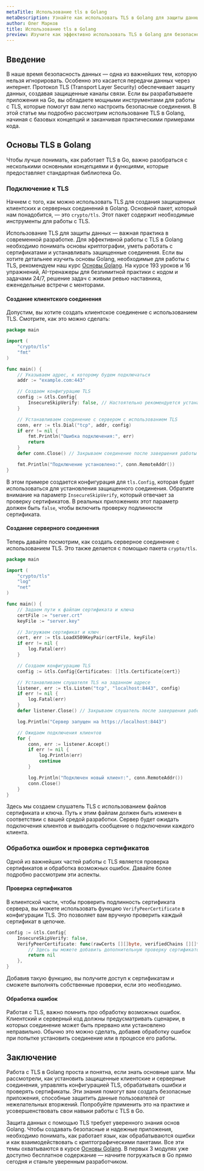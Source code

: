 ```yaml
---
metaTitle: Использование tls в Golang
metaDescription: Узнайте как использовать TLS в Golang для защиты данных - от создания клиентских и серверных соединений до обработки сертификатов и проверки ошибок
author: Олег Марков
title: Использование tls в Golang
preview: Изучите как эффективно использовать TLS в Golang для безопасного обмена данными через интернет. Узнайте о создании защищенных соединений и управлении сертификатами
---
```


## Введение

В наше время безопасность данных — одна из важнейших тем, которую нельзя игнорировать. Особенно это касается передачи данных через интернет. Протокол TLS (Transport Layer Security) обеспечивает защиту данных, создавая защищенные каналы связи. Если вы разрабатываете приложения на Go, вы обладаете мощными инструментами для работы с TLS, которые помогут вам легко настроить безопасные соединения. В этой статье мы подробно рассмотрим использование TLS в Golang, начиная с базовых концепций и заканчивая практическими примерами кода.

## Основы TLS в Golang

Чтобы лучше понимать, как работает TLS в Go, важно разобраться с несколькими основными концепциями и функциями, которые предоставляет стандартная библиотека Go.

### Подключение к TLS

Начнем с того, как можно использовать TLS для создания защищенных клиентских и серверных соединений в Golang. Основной пакет, который нам понадобится, — это `crypto/tls`. Этот пакет содержит необходимые инструменты для работы с TLS.

Использование TLS для защиты данных — важная практика в современной разработке.  Для эффективной работы с TLS в Golang необходимо понимать основы криптографии, уметь работать с сертификатами и устанавливать защищенные соединения. Если вы хотите детальнее изучить основы Golang, необходимые для работы с TLS, рекомендуем наш курс [Основы Golang](https://purpleschool.ru/course/go-basics?utm_source=knowledgebase&utm_medium=text&utm_campaign=ispolzovanie_tls_v_golang). На курсе 193 уроков и 16 упражнений, AI-тренажеры для безлимитной практики с кодом и задачами 24/7, решение задач с живым ревью наставника, еженедельные встречи с менторами.

#### Создание клиентского соединения

Допустим, вы хотите создать клиентское соединение с использованием TLS. Смотрите, как это можно сделать:

```go
package main

import (
    "crypto/tls"
    "fmt"
)

func main() {
    // Указываем адрес, к которому будем подключаться
    addr := "example.com:443"

    // Создаем конфигурацию TLS
    config := &tls.Config{
        InsecureSkipVerify: false, // Настоятельно рекомендуется устанавливать в `false` для реальных приложений
    }

    // Устанавливаем соединение с сервером с использованием TLS
    conn, err := tls.Dial("tcp", addr, config)
    if err != nil {
        fmt.Println("Ошибка подключения:", err)
        return
    }
    defer conn.Close() // Закрываем соединение после завершения работы

    fmt.Println("Подключение установлено:", conn.RemoteAddr())
}
```

В этом примере создается конфигурация для `tls.Config`, которая будет использоваться для установления защищенного соединения. Обратите внимание на параметр `InsecureSkipVerify`, который отвечает за проверку сертификатов. В реальных приложениях этот параметр должен быть `false`, чтобы включить проверку подлинности сертификата.

#### Создание серверного соединения

Теперь давайте посмотрим, как создать серверное соединение с использованием TLS. Это также делается с помощью пакета `crypto/tls`.

```go
package main

import (
    "crypto/tls"
    "log"
    "net"
)

func main() {
    // Задаем пути к файлам сертификата и ключа
    certFile := "server.crt"
    keyFile := "server.key"

    // Загружаем сертификат и ключ
    cert, err := tls.LoadX509KeyPair(certFile, keyFile)
    if err != nil {
        log.Fatal(err)
    }

    // Создаем конфигурацию TLS
    config := &tls.Config{Certificates: []tls.Certificate{cert}}

    // Устанавливаем слушателя TLS на заданном адресе
    listener, err := tls.Listen("tcp", "localhost:8443", config)
    if err != nil {
        log.Fatal(err)
    }
    defer listener.Close() // Закрываем слушатель после завершения работы

    log.Println("Сервер запущен на https://localhost:8443")

    // Ожидаем подключения клиентов
    for {
        conn, err := listener.Accept()
        if err != nil {
            log.Println(err)
            continue
        }

        log.Println("Подключен новый клиент:", conn.RemoteAddr())
        conn.Close()
    }
}
```

Здесь мы создаем слушатель TLS с использованием файлов сертификата и ключа. Путь к этим файлам должен быть изменен в соответствии с вашей средой разработки. Сервер будет ожидать подключения клиентов и выводить сообщение о подключении каждого клиента.

### Обработка ошибок и проверка сертификатов

Одной из важнейших частей работы с TLS является проверка сертификатов и обработка возможных ошибок. Давайте более подробно рассмотрим эти аспекты.

#### Проверка сертификатов

В клиентской части, чтобы проверить подлинность сертификата сервера, вы можете использовать функцию `VerifyPeerCertificate` в конфигурации TLS. Это позволяет вам вручную проверить каждый сертификат в цепочке.

```go
config := &tls.Config{
    InsecureSkipVerify: false,
    VerifyPeerCertificate: func(rawCerts [][]byte, verifiedChains [][]*x509.Certificate) error {
        // Здесь вы можете добавить дополнительную проверку сертификатов
        return nil
    },
}
```

Добавив такую функцию, вы получите доступ к сертификатам и сможете выполнять собственные проверки, если это необходимо.

#### Обработка ошибок

Работая с TLS, важно помнить про обработку возможных ошибок. Клиентский и серверный код должны предусматривать сценарии, в которых соединение может быть прервано или установлено неправильно. Обычно это можно сделать, добавив обработку ошибок при попытке установить соединение или в процессе его работы.

## Заключение

Работа с TLS в Golang проста и понятна, если знать основные шаги. Мы рассмотрели, как установить защищенные клиентские и серверные соединения, управлять конфигурацией TLS, обрабатывать ошибки и проверять сертификаты. Эти знания помогут вам создать безопасные приложения, способные защитить данные пользователей от нежелательных вторжений. Попробуйте применить это на практике и усовершенствовать свои навыки работы с TLS в Go.

Защита данных с помощью TLS требует уверенного знания основ Golang. Чтобы создавать безопасные и надежные приложения, необходимо понимать, как работает язык, как обрабатываются ошибки и как взаимодействовать с криптографическими пакетами. Все эти темы охватываются в курсе [Основы Golang](https://purpleschool.ru/course/go-basics?utm_source=knowledgebase&utm_medium=text&utm_campaign=ispolzovanie_tls_v_golang). В первых 3 модулях уже доступно бесплатное содержание — начните погружаться в Go прямо сегодня и станьте уверенным разработчиком.
